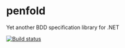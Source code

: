 # penfold
Yet another BDD specification library for .NET

[![Build status][1]][2]

[1]: https://ci.appveyor.com/api/projects/status/flox08f7kiln80co?svg=true
[2]: https://ci.appveyor.com/project/ColinOrr/penfold
